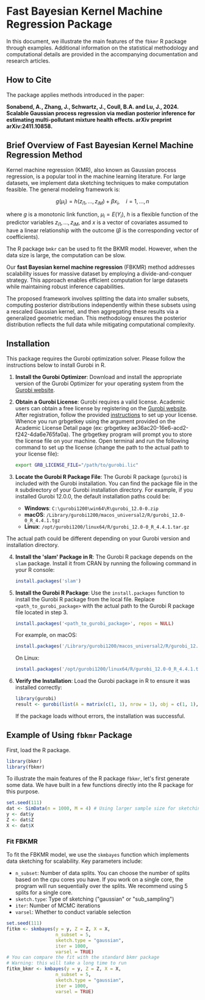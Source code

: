 # Fast Bayesian Kernel Machine Regression Package

In this document, we illustrate the main features of the `fbkmr` R package through examples. Additional information on the statistical methodology and computational details are provided in the accompanying documentation and research articles.

## How to Cite

The package applies methods introduced in the paper:

**Sonabend, A., Zhang, J., Schwartz, J., Coull, B.A. and Lu, J., 2024. Scalable Gaussian process regression via median posterior inference for estimating multi-pollutant mixture health effects. arXiv preprint arXiv:2411.10858.**

## Brief Overview of Fast Bayesian Kernel Machine Regression Method

Kernel machine regression (KMR), also known as Gaussian process regression, is a popular tool in the machine learning literature. For large datasets, we implement data sketching techniques to make computation feasible. The general modeling framework is:

$$
 g(\mu_i) = h(z_{i1}, \ldots, z_{iM}) + \beta x_i, \quad i = 1, \ldots, n
$$

where $g$ is a monotonic link function, $\mu_i = E(Y_i)$, $h$ is a flexible function of the predictor variables $z_{i1}, \ldots, z_{iM}$, and $x$ is a vector of covariates assumed to have a linear relationship with the outcome ($\beta$ is the corresponding vector of coefficients).

The R package `bmkr` can be used to fit the BKMR model. However, when the data size is large, the computation can be slow.

Our **fast Bayesian kernel machine regression** (FBKMR) method addresses scalability issues for massive dataset by employing a divide-and-conquer strategy. This approach enables efficient computation for large datasets while maintaining robust inference capabilities.

The proposed framework involves splitting the data into smaller subsets, computing posterior distributions independently within these subsets using a rescaled Gaussian kernel, and then aggregating these results via a generalized geometric median. This methodology ensures the posterior distribution reflects the full data while mitigating computational complexity. 

## Installation

This package requires the Gurobi optimization solver. Please follow the instructions below to install Gurobi in R.


1. **Install the Gurobi Optimizer**: Download and install the appropriate version of the Gurobi Optimizer for your operating system from the [Gurobi website](https://www.gurobi.com/downloads/).

2. **Obtain a Gurobi License**: Gurobi requires a valid license. Academic users can obtain a free license by registering on the [Gurobi website](https://www.gurobi.com/academia/academic-program-and-licenses/). After registration, follow the provided [instructions](https://www.gurobi.com/features/academic-named-user-license/) to set up your license. Whence you run grbgetkey using the argument provided on the Academic License Detail page (ex: grbgetkey ae36ac20-16e6-acd2-f242-4da6e765fa0a). The grbgetkey program will prompt you to store the license file on your machine. Open terminal and run the following command to set up the license (change the path to the actual path to your license file):

    ```bash
    export GRB_LICENSE_FILE="/path/to/gurobi.lic"
    ```


3. **Locate the Gurobi R Package File**: The Gurobi R package (`gurobi`) is included with the Gurobi installation. You can find the package file in the `R` subdirectory of your Gurobi installation directory. For example, if you installed Gurobi 12.0.0, the default installation paths could be:

   - **Windows**: `C:\gurobi1200\win64\R\gurobi_12.0-0.zip`
   - **macOS**: `/Library/gurobi1200/macos_universal2/R/gurobi_12.0-0_R_4.4.1.tgz`
   - **Linux**: `/opt/gurobi1200/linux64/R/gurobi_12.0-0_R_4.4.1.tar.gz`

The actual path could be different depending on your Gurobi version and installation directory.
   

4. **Install the 'slam' Package in R**: The Gurobi R package depends on the `slam` package. Install it from CRAN by running the following command in your R console:

   ```R
   install.packages('slam')
   ```

5. **Install the Gurobi R Package**: Use the `install.packages` function to install the Gurobi R package from the local file. Replace `<path_to_gurobi_package>` with the actual path to the Gurobi R package file located in step 3.

   ```R
   install.packages('<path_to_gurobi_package>', repos = NULL)
   ```

   For example,  on macOS:

   ```R
   install.packages('/Library/gurobi1200/macos_universal2/R/gurobi_12.0-0_R_4.4.1.tgz', repos = NULL)
   ```

   On Linux:

   ```R
   install.packages('/opt/gurobi1200/linux64/R/gurobi_12.0-0_R_4.4.1.tar.gz', repos = NULL)
   ```

   

6. **Verify the Installation**: Load the Gurobi package in R to ensure it was installed correctly:

   ```R
   library(gurobi)
   result <- gurobi(list(A = matrix(c(1, 1), nrow = 1), obj = c(1, 1), modelsense = 'max', rhs = 1, sense = '<'))
   ```

   If the package loads without errors, the installation was successful.

## Example of Using `fbkmr` Package
First, load the R package.

```r
library(bkmr)
library(fbkmr)
```

To illustrate the main features of the R package `fbkmr`, let's first generate some data. We have built in a few functions directly into the R package for this purpose.

```r
set.seed(111)
dat <- SimData(n = 1000, M = 4) # Using larger sample size for sketching example
y <- dat$y
Z <- dat$Z
X <- dat$X
```

### Fit FBKMR

To fit the FBKMR model, we use the `skmbayes` function which implements data sketching for scalability. Key parameters include:
- `n_subset`: Number of data splits. You can choose the number of splits based on the cpu cores you have. If you work on a single core, the program will run sequentially over the splits. We recommend using 5 splits for a single core.
- `sketch.type`: Type of sketching ("gaussian" or "sub_sampling")
- `iter`: Number of MCMC iterations
- `varsel`: Whether to conduct variable selection

```r
set.seed(111)
fitkm <- skmbayes(y = y, Z = Z, X = X, 
                  n_subset = 5,
                  sketch.type = "gaussian", 
                  iter = 1000, 
                  varsel = TRUE)
# You can compare the fit with the standard bkmr package
# Warning: this will take a long time to run
fitkm_bkmr <- kmbayes(y = y, Z = Z, X = X, 
                  n_subset = 5,
                  sketch.type = "gaussian", 
                  iter = 1000, 
                  varsel = TRUE)
```

